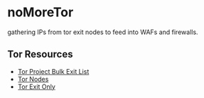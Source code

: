 # noMoreTor
gathering IPs from tor exit nodes to feed into WAFs and firewalls.

## Tor Resources

<ul>
    <li><a href="https://check.torproject.org/torbulkexitlist">Tor Project Bulk Exit List</li>
    <li><a href="https://www.dan.me.uk/tornodes">Tor Nodes</li>
    <li><a href="https://www.dan.me.uk/torlist/?exit">Tor Exit Only</li>
</ul>